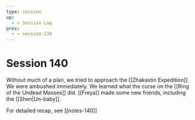 ```yaml
---
type: session
up:
  - - Session Log
prev:
  - - session-139
---
```


# Session 140

Without much of a plan, we tried to approach the [[Zhakastin Expedition]]. We were ambushed immediately. We learned what the curse on the [[Ring of the Undead Masses]] did. [[Freya]] made some new friends, including the [[Shen|Un-baby]]. 

For detailed recap, see [[notes-140]]

